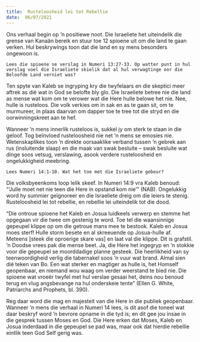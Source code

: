 ```yaml
---
title:  Rusteloosheid lei tot Rebellie
date:  06/07/2021
---
```


Ons verhaal begin op ’n positiewe noot. Die Israeliete het uiteindelik die grense van Kanaän bereik en stuur toe 12 spioene uit om die land te gaan verken. Hul beskrywings toon dat die land en sy mens besonders ongewoon is.

`Lees die spioene se verslag in Numeri 13:27-33. Op watter punt in hul verslag voel die Israeliete skielik dat al hul verwagtinge oor die Beloofde Land verniet was?`

Ten spyte van Kaleb se ingryping kry die twyfelaars en die skeptici meer aftrek as dié wat in God se belofte bly glo. Die Israeliete betree nie die land as mense wat kom om te verower wat die Here hulle belowe het nie. Nee, hulle is rusteloos. Die volk verkies om in sak en as te gaan sit, om te murmureer, in plaas daarvan om dapper toe te tree tot die stryd en die oorwinningskreet aan te hef.

Wanneer ’n mens innerlik rusteloos is, sukkel jy om sterk te staan in die geloof. Tog beïnvloed rusteloosheid nie net ’n mens se emosies nie. Wetenskaplikes toon ’n direkte oorsaaklike verband tussen ’n gebrek aan rus (insluitende slaap) en die maak van swak besluite – swak besluite wat dinge soos vetsug, verslawing, asook verdere rusteloosheid en ongelukkigheid meebring.

`Lees Numeri 14:1-10. Wat het toe met die Israeliete gebeur?`

Die volksbyeenkoms loop lelik skeef. In Numeri 14:9 vra Kaleb benoud: “‘Julle moet net nie teen die Here in opstand kom nie’” (NAB). Ongelukkig word hy summier geïgnoreer en die Israeliete dreig om die leiers te stenig. Rusteloosheid lei tot rebellie, en rebellie lei uiteindelik tot die dood.

“Die ontroue spioene het Kaleb en Josua luidkeels verwerp en stemme het opgegaan vir die twee om gestenig te word. Toe tel die waansinnige gepeupel klippe op om die getroue mans mee te bestook. Kaleb en Josua moes sterf! Hulle storm besete en al skreeuende op Josua-hulle af. Meteens [steek die oproerige skare vas] en laat val die klippe. Dit is grafstil. ’n Doodse vrees pak die mense beet. Ja, die Here het ingegryp en ’n stokkie voor die gepeupel se moorddadige planne gesteek. Die heerlikheid van sy teenwoordigheid verlig die tabernakel soos ’n vuur wat brand. Almal sien dié teken van Bo. Een wat sterker en magtiger as hulle is, het Homself geopenbaar, en niemand wou waag om verder weerstand te bied nie. Die spioene wat vroeër twyfel met hul verslae gesaai het, deins nou benoud terug en vlug angsbevange na hul onderskeie tente” (Ellen G. White, Patriarchs and Prophets, bl. 390).

Reg daar word die mag en majesteit van die Here in die publiek geopenbaar. Wanneer ’n mens die verhaal in Numeri 14 lees, is dit asof die toneel wat daar beskryf word ’n bevrore opname in die tyd is; en dit gee jou insae in die gesprek tussen Moses en God. Die Here erken dat Moses, Kaleb en Josua inderdaad in die gepeupel se pad was, maar ook dat hierdie rebellie eintlik teen God Self gerig was.